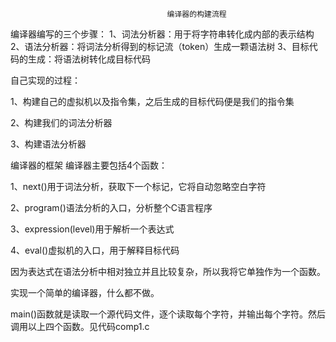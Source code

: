                                        编译器的构建流程
编译器编写的三个步骤：
1、词法分析器：用于将字符串转化成内部的表示结构
2、语法分析器：将词法分析得到的标记流（token）生成一颗语法树
3、目标代码的生成：将语法树转化成目标代码

自己实现的过程：

1、构建自己的虚拟机以及指令集，之后生成的目标代码便是我们的指令集

2、构建我们的词法分析器

3、构建语法分析器

编译器的框架
编译器主要包括4个函数：

1、next()用于词法分析，获取下一个标记，它将自动忽略空白字符

2、program()语法分析的入口，分析整个C语言程序

3、expression(level)用于解析一个表达式

4、eval()虚拟机的入口，用于解释目标代码

因为表达式在语法分析中相对独立并且比较复杂，所以我将它单独作为一个函数。

实现一个简单的编译器，什么都不做。

main()函数就是读取一个源代码文件，逐个读取每个字符，并输出每个字符。然后调用以上四个函数。见代码comp1.c



